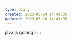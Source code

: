 ```yaml
---
type: diary
created: 2023-05-20 14:41:35
updated: 2023-05-20 14:41:35
---
```


java  js  golang c++ 
